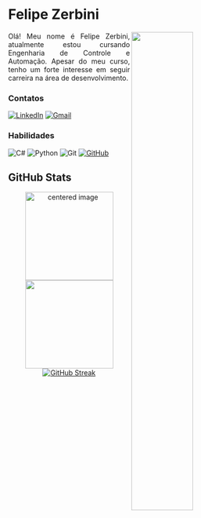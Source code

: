 
# Felipe Zerbini
<img align="right" width="50%" src="https://github.com/Zerbini1/Zerbini1/assets/123004066/31a55e48-148d-4a35-b0c5-2c9112c12d62">
<p align="justify">
  Olá! Meu nome é Felipe Zerbini, atualmente estou cursando Engenharia de Controle e Automação. Apesar do meu curso, tenho um forte interesse em seguir carreira na área de desenvolvimento.
</p>


### Contatos

[![LinkedIn](https://img.shields.io/badge/LinkedIn-0077B5?style=for-the-badge&logo=linkedin&logoColor=whitebg_&color=000)](https://www.linkedin.com/in/felipe-zerbini)
[![Gmail](https://img.shields.io/badge/Gmail-333333?style=for-the-badge&logo=gmail&logoColor=red&color=000)](mailto:felipezerbini.ss@gmail.com)

### Habilidades

![C#](https://img.shields.io/badge/C%23-239120?style=for-the-badge&logo=c-sharp&logoColor=white&color=000)
![Python](https://img.shields.io/badge/python-3670A0?style=for-the-badge&logo=python&logoColor=ffdd54&color=000)
![Git](https://img.shields.io/badge/GIT-E44C30?style=for-the-badge&logo=git&logoColor=white&color=000)
[![GitHub](https://img.shields.io/badge/GitHub-100000?style=for-the-badge&logo=github&logoColor=white&background=000)](https://github.com/Zerbini1)

## GitHub Stats

<div>
  <a href="https://github.com/Zerbini1">
  <center>
    <img height="180em" src="https://github-readme-stats.vercel.app/api?username=Zerbini1&show_icons=true&theme=holi&background=000&include_all_commits=true&count_private=true" alt="centered image">
  </center>
  <center>  
    <img height="180em" src="https://github-readme-stats.vercel.app/api/top-langs/?username=Zerbini1&layout=compact&langs_count=7&theme=holi&background=000"/> 
  </center>
   <center>
     <img src="https://streak-stats.demolab.com/?user=Zerbini1&theme=holi-theme&show&dates=FFF&card_width=820&background=000" alt="GitHub Streak"  />
  </center> 
</div>



